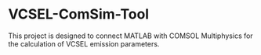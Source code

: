 # VCSEL-ComSim-Tool
This project is designed to connect MATLAB with COMSOL Multiphysics for the calculation of VCSEL emission parameters.

